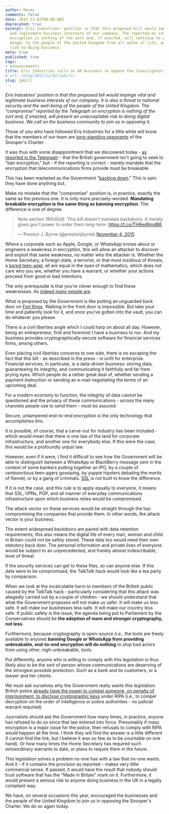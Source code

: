 ```yaml
---
author: Monax
comments: false
date: 2015-11-02T00:00:00Z
deprecated: true
excerpt: Eris Industries' position is that this proposed bill would impinge vital,
  and legitimate business interests of our company. The reported-on compromise on
  encryption is nothing of the sort and, if enacted, will continue to pose a grave
  danger to the people of the United Kingdom from all walks of life, and an unacceptable
  risk to doing business.
meta: true
published: true
tags:
- announcements
title: Eris Industries calls on UK business to oppose the Investigatory Powers Bill
# url: /blog/2015/11/02/ipbill/
slug: ipbill
---
```



*Eris Industries' position is that this proposed bill would impinge vital and legitimate business interests of our company. It is also a threat to national security and the well-being of the people of the United Kingdom. The "compromise" reported by the Telegraph on encryption is nothing of the sort and, if enacted, will present an unacceptable risk to doing digital business. We call on the business community to join us in opposing it.*

Those of you who have followed Eris Industries for a little while will know that the members of our team are [long-standing opponents](/2015/05/29/ei-comms-data-bill/) of the Snooper's Charter.

It was thus with some disappointment that we discovered today - [as reported in the Telegraph](http://www.telegraph.co.uk/news/uknews/terrorism-in-the-uk/11970391/Internet-firms-to-be-banned-from-offering-out-of-reach-communications-under-new-laws.html) - that the British government isn't going to seek to "ban encryption," but - if the reporting is correct - merely mandate that the encryption that telecommunications firms provide must be breakable.

This has been marketed as the Government "[backing down](http://www.dailymail.co.uk/news/article-3299110/Theresa-backtracks-snoopers-charter-drops-plans-let-police-spies-internet-browsing-history.html?ITO=1490&ns_mchannel=rss&ns_campaign=1490)." This is spin: they have done anything but.

Make no mistake that the "compromise" position is, in practice, exactly the same as the previous one. It is only more precisely-worded. **Mandating breakable encryption is the same thing as banning encryption**. The difference is one of degree.

<blockquote class="twitter-tweet" data-conversation="none" lang="en"><p lang="en" dir="ltr">Note section 189(4)(d). This bill doesn&#39;t mandate backdoors. It merely gives gov&#39;t power to order them long-term. <a href="https://t.co/TH6ed6mdB6">https://t.co/TH6ed6mdB6</a></p>&mdash; Preston J. Byrne (@prestonjbyrne) <a href="https://twitter.com/prestonjbyrne/status/661913944496427008">November 4, 2015</a></blockquote>
<script async src="//platform.twitter.com/widgets.js" charset="utf-8"></script>

Where a corporate such as Apple, Google, or WhatsApp knows about or engineers a weakness in encryption, this will allow an attacker to discover and exploit that same weakness, no matter who the attacker is. Whether the Home Secretary, a foreign state, a terrorist, or that most insidious of threats, a [bored teen-ager](http://www.theguardian.com/business/2015/oct/30/second-teenager-arrested-over-talktalk-data-breach), all are equal in the eyes of mathematics, which does not care who you are, whether you have a warrant, or whether your actions proceed from good or bad intentions.

The only prerequisite is that you're clever enough to find these weaknesses. As [indeed many people are](https://en.wikipedia.org/wiki/POODLE).

What is proposed by the Government is like putting an unguarded back door on [Fort Knox](https://en.wikipedia.org/wiki/Fort_Knox). Walking in the front door is impossible. But take your time and patiently look for it, and once you've gotten into the vault, you can do whatever you please.

There is a civil liberties angle which I could harp on about all day. However, being an entrepreneur, first and foremost I have a business to run. And my business provides cryptographically-secure software for financial services firms, among others.

Even placing civil liberties concerns to one side, there is no escaping the fact that this bill - as described in the press - is unfit for enterprise. Financial services, in particular, is a data-driven business: storing data, guaranteeing its integrity, and communicating it faithfully and far from prying eyes. Which people do a rather great deal of, whether sending a payment instruction or sending an e-mail negotiating the terms of an upcoming deal.

For a modern economy to function, the integrity of data cannot be questioned and the privacy of these communications - across the many channels people use to send them - must be assured.

Secure, untampered end-to-end encryption is the only technology that accomplishes this.

It is possible, of course, that a carve-out for industry has been included - which would mean that there is one law of the land for corporate infrastructure, and another one for everybody else. If this were the case, this would be a profoundly unjust law.

However, even if it were, I find it difficult to see how the Government will be able to distinguish between a WhatsApp or BlackBerry message sent in the context of some bankers putting together an IPO, by a couple of rambunctious teen-agers gossiping, by yuppie hipsters debating the merits of flannel, or by a gang of criminals. [SSL](https://en.wikipedia.org/wiki/Transport_Layer_Security) is not built to know the difference.

If it is not the case, and this rule is to apply equally to everyone, it means that SSL, VPNs, PGP, and all manner of everyday communications infrastructure upon which business relies would be compromised.

The attack vector on these services would be straight through the top: compromising the companies that provide them. In other words, the attack vector is your business.

The extent widespread backdoors are paired with data retention requirements, this also means the digital life of every man, woman and child in Britain could not be safely stored. These data too would need their own statutory back door. The personal information and private lives of everyone would be subject to an unprecedented, and frankly almost indescribable, level of threat.

If the security services can get to these files, so can anyone else. If this data were to be compromised, the TalkTalk hack would look like a tea party by comparison.

When we look at the incalculable harm to members of the British public caused by the TalkTalk hack - particularly considering that this attack was allegedly carried out by a couple of children - we should understand that what the Government proposes will not make us safer. It will make us less safe. It will make our businesses less safe. It will make our country less safe. If public safety is the issue, the agenda being put to Parliament by the Conservatives should be **the adoption of more and stronger cryptography, not less.**

Furthermore, because cryptography is open-source (i.e., the tools are freely available to anyone) **banning Google or WhatsApp from providing unbreakable, end-to-end encryption will do nothing** to stop bad actors from using other, nigh-unbreakable, tools.

Put differently, anyone who is willing to comply with this legislation is thus likely also to be the sort of person whose communications are deserving of the strongest possible protection. Such as a bank and its customers, or a lawyer and her clients.

We must ask ourselves why the Government really wants this legislation. British police [already have the power to compel someone, on penalty of imprisonment, to disclose cryptographic keys](https://wiki.openrightsgroup.org/wiki/Regulation_of_Investigatory_Powers_Act_2000/Part_III) under RIPA (i.e., to compel decryption on the order of intelligence or police authorities - no judicial warrant required).

Journalists should ask the Government how many times, in practice, anyone has refused to do so since that law entered into force. Presumably if mass encryption is a major issue for the police, then refusals to comply with RIPA would happen all the time. I think they will find the answer is a little different (I cannot find the link, but I believe it was so few as to be countable on one hand). Or how many times the Home Secretary has required such extraordinary warrants to date, or plans to require them in the future.

This legislation solves a problem no-one has with a law that no-one wants. And it - if it contains the provision as reported - makes very little commercial sense. If passed, it would have the result that nobody should trust software that has the "Made in Britain" mark on it. Furthermore, it would present a serious risk to anyone doing business in the UK in a legally compliant way.

We have, on several occasions this year, encouraged the businesses and the people of the United Kingdom to join us in opposing the Snooper's Charter. We do so again today.
